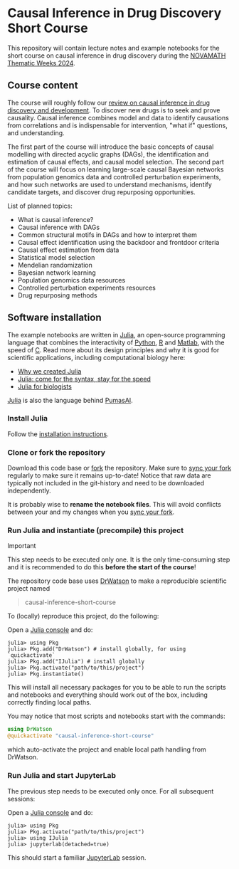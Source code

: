 # Causal Inference in Drug Discovery Short Course

This repository will contain lecture notes and example notebooks for the short course on causal inference in drug discovery during the [NOVAMATH Thematic Weeks 2024](https://eventos.fct.unl.pt/novamath_thematic_weeks/). 

## Course content

The course will roughly follow our [review on causal inference in drug discovery and development](https://doi.org/10.1016/j.drudis.2023.103737). To discover new drugs is to seek and prove causality. Causal inference combines model and data to identify causations from correlations and is indispensable for  intervention, "what if" questions, and understanding. 

The first part of the course will introduce the basic concepts of causal modelling with directed acyclic graphs (DAGs), the identification and estimation of causal effects, and causal model selection. The second part of the course will focus on learning large-scale causal Bayesian networks from population genomics data and controlled perturbation experiments, and how such networks are used to understand mechanisms, identify candidate targets, and discover drug repurposing opportunities.

List of planned topics:

- What is causal inference?
- Causal inference with DAGs
- Common structural motifs in DAGs and how to interpret them
- Causal effect identification using the backdoor and frontdoor criteria
- Causal effect estimation from data
- Statistical model selection
- Mendelian randomization
- Bayesian network learning
- Population genomics data resources
- Controlled perturbation experiments resources
- Drug repurposing methods


## Software installation

The example notebooks are written in [Julia][1], an open-source programming language that combines the interactivity of [Python](https://www.python.org/), [R](https://www.r-project.org/) and [Matlab](https://mathworks.com), with the speed of [C](https://en.wikipedia.org/wiki/C_(programming_language)). Read more about its design principles and why it is good for scientific applications, including computational biology here:

- [Why we created Julia](https://julialang.org/blog/2012/02/why-we-created-julia/)
- [Julia: come for the syntax, stay for the speed](https://www.nature.com/articles/d41586-019-02310-3)
- [Julia for biologists](https://www.nature.com/articles/s41592-023-01832-z)

[Julia][1] is also the language behind [PumasAI](https://pumas.ai/).


### Install Julia

Follow the [installation instructions](https://github.com/JuliaLang/juliaup).

### Clone or fork the repository

Download this code base or [fork](https://docs.github.com/en/pull-requests/collaborating-with-pull-requests/working-with-forks/fork-a-repo) the repository. Make sure to [sync your fork](https://docs.github.com/en/pull-requests/collaborating-with-pull-requests/working-with-forks/syncing-a-fork) regularly to make sure it remains up-to-date! Notice that raw data are typically not included in the git-history and need to be downloaded independently. 

It is probably wise to **rename the notebook files**. This will avoid conflicts between your and my changes when you [sync your fork](https://docs.github.com/en/pull-requests/collaborating-with-pull-requests/working-with-forks/syncing-a-fork).



### Run Julia and instantiate (precompile) this project

> [!IMPORTANT]  
> This step needs to be executed only one. It is the only time-consuming step and it is recommended to do this **before the start of the course**!

The repository code base uses [DrWatson](https://juliadynamics.github.io/DrWatson.jl/stable/) to make a reproducible scientific project named

> causal-inference-short-course

To (locally) reproduce this project, do the following:


Open a [Julia console](https://docs.julialang.org/en/v1/stdlib/REPL/) and do:
```
julia> using Pkg
julia> Pkg.add("DrWatson") # install globally, for using `quickactivate`
julia> Pkg.add("IJulia") # install globally
julia> Pkg.activate("path/to/this/project")
julia> Pkg.instantiate()
```

This will install all necessary packages for you to be able to run the scripts and notebooks and everything should work out of the box, including correctly finding local paths.

You may notice that most scripts and notebooks start with the commands:
```julia
using DrWatson
@quickactivate "causal-inference-short-course"
```
which auto-activate the project and enable local path handling from DrWatson.

### Run Julia and start JupyterLab

The previous step needs to be executed only once. For all subsequent sessions:

Open a [Julia console](https://docs.julialang.org/en/v1/stdlib/REPL/) and do:
```
julia> using Pkg
julia> Pkg.activate("path/to/this/project")
julia> using IJulia
julia> jupyterlab(detached=true)
```

This should start a familiar [JupyterLab](https://jupyterlab.readthedocs.io/) session.

[1]: https://julialang.org/
[2]: https://plutojl.org/
[3]: https://juliahub.com/
